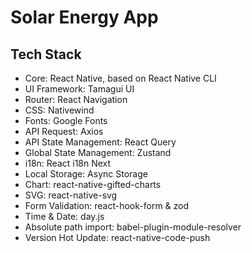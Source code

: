 # Solar Energy App

## Tech Stack

- Core: React Native, based on React Native CLI
- UI Framework: Tamagui UI
- Router: React Navigation
- CSS: Nativewind
- Fonts: Google Fonts
- API Request: Axios
- API State Management: React Query
- Global State Management: Zustand
- i18n: React i18n Next
- Local Storage: Async Storage
- Chart: react-native-gifted-charts
- SVG: react-native-svg
- Form Validation: react-hook-form & zod
- Time & Date: day.js
- Absolute path import: babel-plugin-module-resolver
- Version Hot Update: react-native-code-push

